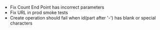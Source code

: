 - Fix Count End Point has incorrect parameters
- Fix URL in prod smoke tests
- Create operation should fail when id(part after '-') has blank or special characters
